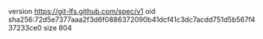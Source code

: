version https://git-lfs.github.com/spec/v1
oid sha256:72d5e7377aaa2f3d6f0886372090b41dcf41c3dc7acdd751d5b567f437233ce0
size 804
